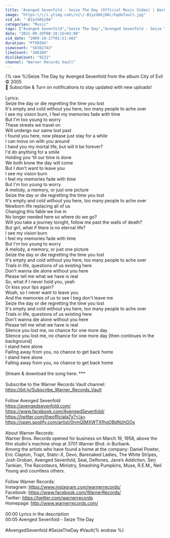 ```yaml
---
title: "Avenged Sevenfold - Seize The Day (Official Music Video) | Warner Vault"
image: "https:\/\/i.ytimg.com\/vi\/-B2yzG6Gj0A\/hqdefault.jpg"
vid_id: "-B2yzG6Gj0A"
categories: "Music"
tags: ["Avenged Sevenfold","Seize The Day","Avenged Sevenfold - Seize The Day"]
date: "2021-09-20T08:10:15+03:00"
vid_date: "2009-10-27T01:51:48Z"
duration: "PT5M39S"
viewcount: "58382743"
likeCount: "306109"
dislikeCount: "9222"
channel: "Warner Records Vault"
---
```

{% raw %}Seize The Day by Avenged Sevenfold from the album City of Evil © 2005<br />🔔  Subscribe &amp; Turn on notifications to stay updated with new uploads!<br /><br />Lyrics:<br />Seize the day or die regretting the time you lost<br />It's empty and cold without you here, too many people to ache over<br />I see my vision burn, I feel my memories fade with time<br />But I'm too young to worry<br />These streets we travel on<br />Will undergo our same lost past<br />I found you here, now please just stay for a while<br />I can move on with you around<br />I hand you my mortal life, but will it be forever?<br />I'd do anything for a smile<br />Holding you 'til our time is done<br />We both know the day will come<br />But I don't want to leave you<br />I see my vision burn<br />I feel my memories fade with time<br />But I'm too young to worry<br />A melody, a memory, or just one picture<br />Seize the day or die regretting the time you lost<br />It's empty and cold without you here, too many people to ache over<br />Newborn life replacing all of us<br />Changing this fable we live in<br />No longer needed here so where do we go?<br />Will you take a journey tonight, follow me past the walls of death?<br />But girl, what if there is no eternal life?<br />I see my vision burn<br />I feel my memories fade with time<br />But I'm too young to worry<br />A melody, a memory, or just one picture<br />Seize the day or die regretting the time you lost<br />It's empty and cold without you here, too many people to ache over<br />Trials in life, questions of us existing here<br />Don't wanna die alone without you here<br />Please tell me what we have is real<br />So, what if I never hold you, yeah<br />Or kiss your lips again?<br />Woah, so I never want to leave you<br />And the memories of us to see I beg don't leave me<br />Seize the day or die regretting the time you lost<br />It's empty and cold without you here, too many people to ache over<br />Trials in life, questions of us existing here<br />Don't wanna die alone without you here<br />Please tell me what we have is real<br />Silence you lost me, no chance for one more day<br />Silence you lost me, no chance for one more day [then continues in the background]<br />I stand here alone<br />Falling away from you, no chance to get back home<br />I stand here alone<br />Falling away from you, no chance to get back home<br /><br />Stream &amp; download the song here: ***<br /><br />Subscribe to the Warner Records Vault channel: <br /><a rel="nofollow" target="blank" href="https://bit.ly/Subscribe_Warner_Records_Vault">https://bit.ly/Subscribe_Warner_Records_Vault</a><br /><br />Follow Avenged Sevenfold<br /><a rel="nofollow" target="blank" href="https://avengedsevenfold.com/">https://avengedsevenfold.com/</a><br /><a rel="nofollow" target="blank" href="https://www.facebook.com/AvengedSevenfold/">https://www.facebook.com/AvengedSevenfold/</a><br /><a rel="nofollow" target="blank" href="https://twitter.com/theofficiala7x?">https://twitter.com/theofficiala7x?</a><br /><a rel="nofollow" target="blank" href="https://open.spotify.com/artist/0nmQIMXWTXfhgOBdNzhGOs">https://open.spotify.com/artist/0nmQIMXWTXfhgOBdNzhGOs</a><br /> <br />About Warner Records:<br />Warner Bros. Records opened for business on March 19, 1958, above the film studio's machine shop at 3701 Warner Blvd. in Burbank. <br />Among the artists who have found a home at the company: Daniel Powter, Eric Clapton, Trapt, Static-X, Devo, Barenaked Ladies, The White Stripes, Josh Groban, Avenged Sevenfold, Seal, Deftones, Jane’s Addiction, Serj Tankian, The Raconteurs, Ministry, Smashing Pumpkins, Muse, R.E.M., Neil Young and countless others.<br /> <br />Follow Warner Records: <br />Instagram: <a rel="nofollow" target="blank" href="https://www.instagram.com/warnerrecords/">https://www.instagram.com/warnerrecords/</a>  <br />Facebook: <a rel="nofollow" target="blank" href="https://www.facebook.com/WarnerRecords/">https://www.facebook.com/WarnerRecords/</a>  <br />Twitter: <a rel="nofollow" target="blank" href="https://twitter.com/warnerrecords">https://twitter.com/warnerrecords</a> <br />Homepage: <a rel="nofollow" target="blank" href="http://www.warnerrecords.com/">http://www.warnerrecords.com/</a><br /><br />00:00 Lyrics in the description<br />00:05 Avenged Sevenfold - Seize The Day<br /><br />#AvengedSevenfold #SeizeTheDay #Vault{% endraw %}
